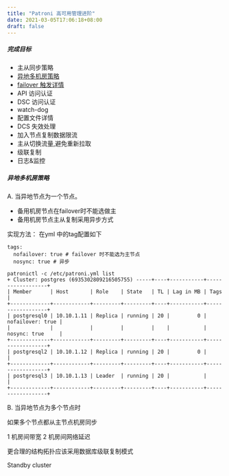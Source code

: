 ```yaml
---
title: "Patroni 高可用管理进阶"
date: 2021-03-05T17:06:18+08:00
draft: false
---
```


##### 完成目标

- 主从同步策略
- [异地多机房策略](postgres/patroni02/#异地多机房策略)
- [failover 触发详情](.)
- API 访问认证
- DSC 访问认证
- watch-dog
- 配置文件详情
- DCS 失效处理
- 加入节点复制数据限流
- 主从切换流量,避免重新拉取
- 级联复制
- 日志&监控

##### 异地多机房策略

A. 当异地节点为一个节点。

- 备用机房节点在failover时不能选做主
- 备用机房节点主从复制采用异步方式

实现方法： 在yml 中的tag配置如下
```
tags: 
  nofailover: true # failover 时不能选为主节点
  nosync: true # 异步
```

```
patronictl -c /etc/patroni.yml list
+ Cluster: postgres (6935302809216505755) -----+----+-----------+------------------+
| Member      | Host       | Role    | State   | TL | Lag in MB | Tags             |
+-------------+------------+---------+---------+----+-----------+------------------+
| postgresql0 | 10.10.1.11 | Replica | running | 20 |         0 | nofailover: true |
|             |            |         |         |    |           | nosync: true     |
+-------------+------------+---------+---------+----+-----------+------------------+
| postgresql2 | 10.10.1.12 | Replica | running | 20 |         0 |                  |
+-------------+------------+---------+---------+----+-----------+------------------+
| postgresql3 | 10.10.1.13 | Leader  | running | 20 |           |                  |
+-------------+------------+---------+---------+----+-----------+------------------+
```

B. 当异地节点为多个节点时

如果多个节点都从主节点机房同步

1 机房间带宽
2 机房间网络延迟

更合理的结构拓扑应该采用数据库级联复制模式

 Standby cluster

